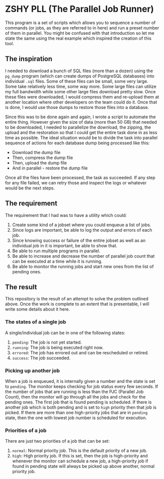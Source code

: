 # ZSHY PLL (The Parallel Job Runner)

This program is a set of scripts which allows you to sequence a number of commands (or jobs, as they are referred to in here) and run a preset number of them in parallel. You might be confused with that introduction so let me state the same using the real example which inspired the creation of this tool.

## The inspiration
I needed to download a bunch of SQL files (more than a dozen) using the `pg_dump` program (which can create dumps of PostgreSQL databases) into individual `.sql` files. Some of these files can be small, some very large. Some take relatively less time, some way more. Some large files can utilize my full bandwidth while some other large files download pretty slow. Once these files were downloaded, I would compress them and re-upload them at another location where other developers on the team could do it. Once that is done, I would use those dumps to restore those files into a database.

Since this was to be done again and again, I wrote a script to automate the entire thing. However given the size of data (more than 50 GB) that needed to be downloaded, I needed to parallelize the download, the zipping, the upload and the restoration so that I could get the entire task done in as less time as possible. The ideal situation would be to divide the task into parallel sequence of actions for each database dump being processed like this:

- Download the dump file
- Then, compress the dump file
- Then, upload the dump file 
- And in parallel - restore the dump file

Once all the files have been processed, the task as succeeded. If any step for any file failed, we can retry those and inspect the logs or whatever would be the next steps.

## The requirement
The requirement that I had was to have a utility which could: 

1. Create some kind of a jobset where you could enqueue a list of jobs.
2. Since logs are important, be able to log the output and errors of each job.
3. Since knowing success or failure of the entire jobset as well as an individual job in it is important, be able to show that.
4. Be able to run multiple programs in parallel.
5. Be able to increase and decrease the number of parallel job count that can be executed at a time while it is running.
6. Be able to monitor the running jobs and start new ones from the list of pending ones.

## The result
This repository is the result of an attempt to solve the problem outlined above. Once the work is complete to an extent that is presentable, I will write some details about it here.

### The states of a single job
A single/individual job can be in one of the following states: 

1. `pending`: The job is not yet started.
2. `running`: The job is being executed right now.
3. `errored`: The job has errored out and can be rescheduled or retired.
4. `success`: The job succeeded.

### Picking up another job
When a job is enqueued, it is internally given a number and the state is set to `pending`. The monitor keeps checking for job status every few seconds. If the number of jobs that are running is less than the PJC (Parallel Job Count), then the monitor will go through all the jobs and check for the pending ones. The first job that is found pending is scheduled. If there is another job which is both pending and is set to `high` priority then that job is picked. If there are more than one high-priority jobs that are in `pending` state, then the one with lowest job number is scheduled for execution.

### Priorities of a job
There are just two priorities of a job that can be set:

1. `normal`: Normal priority job. This is the default priority of a new job.
2. `high`: High priority job. If this is set, then the job is high-priority and whenever the monitor can schedule a new job, a high-priority job if found in pending state will always be picked up above another, normal priority job.

















